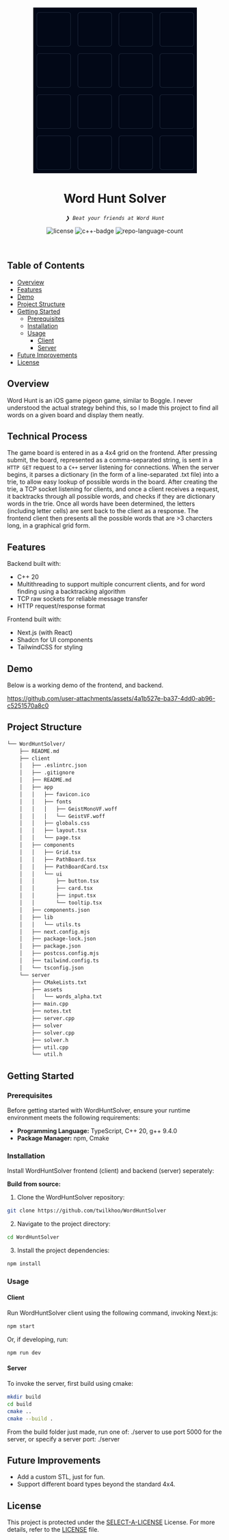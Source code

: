 <p align="center"><img src="assets/image.png" alt="board"></p>
<p align="center"><h1 align="center">Word Hunt Solver</h1></p>
<p align="center">
	<em><code>❯ Beat your friends at Word Hunt</code></em>
</p>
<p align="center">
	<img src="https://img.shields.io/github/license/twilkhoo/WordHuntSolver?style=default&logo=opensourceinitiative&logoColor=white&color=0080ff" alt="license">
	<img src="https://img.shields.io/badge/C++-%2300599C.svg?logo=c%2B%2B&logoColor=white" alt="c++-badge">
	<img src="https://img.shields.io/github/languages/count/twilkhoo/WordHuntSolver?style=default&color=0080ff" alt="repo-language-count">
</p>
<p align="center"><!-- default option, no dependency badges. -->
</p>
<p align="center">
	<!-- default option, no dependency badges. -->
</p>
<br>

##  Table of Contents

- [ Overview](#overview)
- [ Features](#features)
- [ Demo](#demo)
- [ Project Structure](#project-structure)
- [ Getting Started](#getting-started)
  - [ Prerequisites](#prerequisites)
  - [ Installation](#installation)
  - [ Usage](#usage)
    - [ Client](#client)
    - [ Server](#server)
- [ Future Improvements](#future-improvements)
- [ License](#license)


##  Overview

Word Hunt is an iOS game pigeon game, similar to Boggle. I never understood the actual strategy behind this, so I made this project to find all words on a given board and display them neatly.

## Technical Process

The game board is entered in as a 4x4 grid on the frontend. After pressing submit, the board, represented as a comma-separated string, is sent in a `HTTP GET` request to a `C++` server listening for connections. When the server begins, it parses a dictionary (in the form of a line-separated .txt file) into a trie, to allow easy lookup of possible words in the board. After creating the trie, a TCP socket listening for clients, and once a client receives a request, it backtracks through all possible words, and checks if they are dictionary words in the trie. Once all words have been determined, the letters (including letter cells) are sent back to the client as a response. The frontend client then presents all the possible words that are >3 charcters long, in a graphical grid form. 

##  Features

Backend built with:
- C++ 20
- Multithreading to support multiple concurrent clients, and for word finding using a backtracking algorithm
- TCP raw sockets for reliable message transfer
- HTTP request/response format

Frontend built with:
- Next.js (with React)
- Shadcn for UI components
- TailwindCSS for styling

## Demo

Below is a working demo of the frontend, and backend.

https://github.com/user-attachments/assets/4a1b527e-ba37-4dd0-ab96-c5251570a8c0


##  Project Structure

```sh
└── WordHuntSolver/
    ├── README.md
    ├── client
    │   ├── .eslintrc.json
    │   ├── .gitignore
    │   ├── README.md
    │   ├── app
    │   │   ├── favicon.ico
    │   │   ├── fonts
    │   │   │   ├── GeistMonoVF.woff
    │   │   │   └── GeistVF.woff
    │   │   ├── globals.css
    │   │   ├── layout.tsx
    │   │   └── page.tsx
    │   ├── components
    │   │   ├── Grid.tsx
    │   │   ├── PathBoard.tsx
    │   │   ├── PathBoardCard.tsx
    │   │   └── ui
    │   │       ├── button.tsx
    │   │       ├── card.tsx
    │   │       ├── input.tsx
    │   │       └── tooltip.tsx
    │   ├── components.json
    │   ├── lib
    │   │   └── utils.ts
    │   ├── next.config.mjs
    │   ├── package-lock.json
    │   ├── package.json
    │   ├── postcss.config.mjs
    │   ├── tailwind.config.ts
    │   └── tsconfig.json
    └── server
        ├── CMakeLists.txt
        ├── assets
        │   └── words_alpha.txt
        ├── main.cpp
        ├── notes.txt
        ├── server.cpp
        ├── solver
        ├── solver.cpp
        ├── solver.h
        ├── util.cpp
        └── util.h
```

##  Getting Started

###  Prerequisites

Before getting started with WordHuntSolver, ensure your runtime environment meets the following requirements:

- **Programming Language:** TypeScript, C++ 20, g++ 9.4.0
- **Package Manager:** npm, Cmake


###  Installation

Install WordHuntSolver frontend (client) and backend (server) seperately:

**Build from source:**

1. Clone the WordHuntSolver repository:
```sh
git clone https://github.com/twilkhoo/WordHuntSolver
```

2. Navigate to the project directory:

```sh
cd WordHuntSolver
```

3. Install the project dependencies:

```sh
npm install
```

###  Usage

#### Client 
Run WordHuntSolver client using the following command, invoking Next.js:

```sh
npm start
```

Or, if developing, run:
```sh
npm run dev
```

#### Server
To invoke the server, first build using cmake:

```sh
mkdir build
cd build
cmake ..
cmake --build .
```

From the build folder just made, run one of: ./server to use port 5000 for the server, or specify a server port: ./server <portNo>

##  Future Improvements

- Add a custom STL, just for fun.
- Support different board types beyond the standard 4x4.

##  License

This project is protected under the [SELECT-A-LICENSE](https://choosealicense.com/licenses/mit/) License. For more details, refer to the [LICENSE](https://choosealicense.com/licenses/mit/) file.
